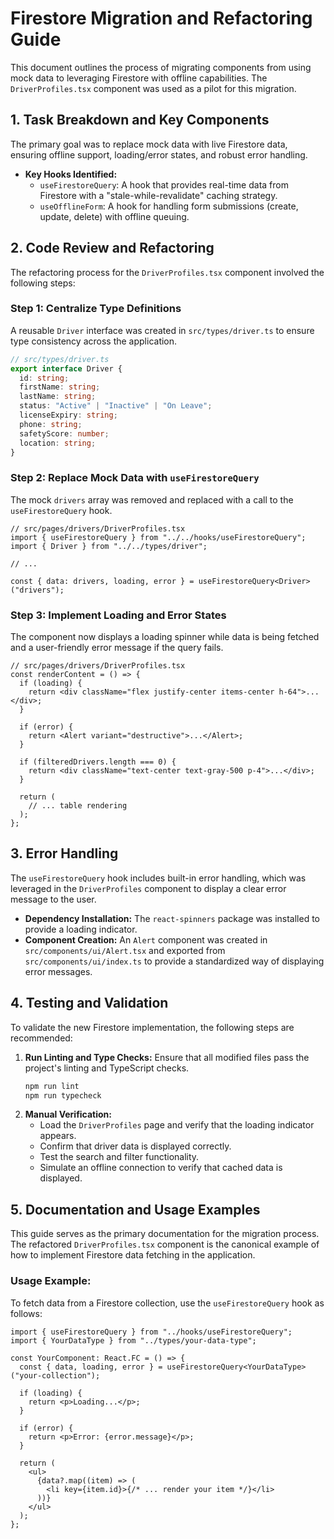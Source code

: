 # Firestore Migration and Refactoring Guide

This document outlines the process of migrating components from using mock data to leveraging Firestore with offline capabilities. The `DriverProfiles.tsx` component was used as a pilot for this migration.

## 1. Task Breakdown and Key Components

The primary goal was to replace mock data with live Firestore data, ensuring offline support, loading/error states, and robust error handling.

- **Key Hooks Identified:**
  - `useFirestoreQuery`: A hook that provides real-time data from Firestore with a "stale-while-revalidate" caching strategy.
  - `useOfflineForm`: A hook for handling form submissions (create, update, delete) with offline queuing.

## 2. Code Review and Refactoring

The refactoring process for the `DriverProfiles.tsx` component involved the following steps:

### Step 1: Centralize Type Definitions

A reusable `Driver` interface was created in `src/types/driver.ts` to ensure type consistency across the application.

```typescript
// src/types/driver.ts
export interface Driver {
  id: string;
  firstName: string;
  lastName: string;
  status: "Active" | "Inactive" | "On Leave";
  licenseExpiry: string;
  phone: string;
  safetyScore: number;
  location: string;
}
```

### Step 2: Replace Mock Data with `useFirestoreQuery`

The mock `drivers` array was removed and replaced with a call to the `useFirestoreQuery` hook.

```tsx
// src/pages/drivers/DriverProfiles.tsx
import { useFirestoreQuery } from "../../hooks/useFirestoreQuery";
import { Driver } from "../../types/driver";

// ...

const { data: drivers, loading, error } = useFirestoreQuery<Driver>("drivers");
```

### Step 3: Implement Loading and Error States

The component now displays a loading spinner while data is being fetched and a user-friendly error message if the query fails.

```tsx
// src/pages/drivers/DriverProfiles.tsx
const renderContent = () => {
  if (loading) {
    return <div className="flex justify-center items-center h-64">...</div>;
  }

  if (error) {
    return <Alert variant="destructive">...</Alert>;
  }

  if (filteredDrivers.length === 0) {
    return <div className="text-center text-gray-500 p-4">...</div>;
  }

  return (
    // ... table rendering
  );
};
```

## 3. Error Handling

The `useFirestoreQuery` hook includes built-in error handling, which was leveraged in the `DriverProfiles` component to display a clear error message to the user.

- **Dependency Installation:** The `react-spinners` package was installed to provide a loading indicator.
- **Component Creation:** An `Alert` component was created in `src/components/ui/Alert.tsx` and exported from `src/components/ui/index.ts` to provide a standardized way of displaying error messages.

## 4. Testing and Validation

To validate the new Firestore implementation, the following steps are recommended:

1.  **Run Linting and Type Checks:** Ensure that all modified files pass the project's linting and TypeScript checks.
    ```bash
    npm run lint
    npm run typecheck
    ```
2.  **Manual Verification:**
    - Load the `DriverProfiles` page and verify that the loading indicator appears.
    - Confirm that driver data is displayed correctly.
    - Test the search and filter functionality.
    - Simulate an offline connection to verify that cached data is displayed.

## 5. Documentation and Usage Examples

This guide serves as the primary documentation for the migration process. The refactored `DriverProfiles.tsx` component is the canonical example of how to implement Firestore data fetching in the application.

### Usage Example:

To fetch data from a Firestore collection, use the `useFirestoreQuery` hook as follows:

```tsx
import { useFirestoreQuery } from "../hooks/useFirestoreQuery";
import { YourDataType } from "../types/your-data-type";

const YourComponent: React.FC = () => {
  const { data, loading, error } = useFirestoreQuery<YourDataType>("your-collection");

  if (loading) {
    return <p>Loading...</p>;
  }

  if (error) {
    return <p>Error: {error.message}</p>;
  }

  return (
    <ul>
      {data?.map((item) => (
        <li key={item.id}>{/* ... render your item */}</li>
      ))}
    </ul>
  );
};
```
